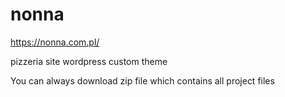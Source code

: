 # nonna 

https://nonna.com.pl/


pizzeria site wordpress custom theme

You can always download zip file which contains all project files

